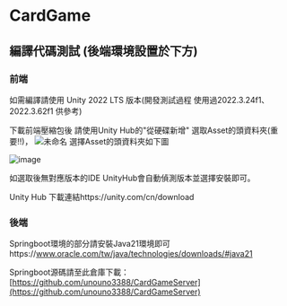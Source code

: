 # CardGame
## 編譯代碼測試 (後端環境設置於下方)
### 前端
如需編譯請使用 Unity 2022 LTS 版本(開發測試過程 使用過2022.3.24f1、2022.3.62f1 供參考)

下載前端壓縮包後 請使用Unity Hub的"從硬碟新增" 選取Asset的頭資料夾(重要!!)，
![未命名](https://github.com/user-attachments/assets/eb870b29-231c-42a7-9b3b-4cad044b2836)
選擇Asset的頭資料夾如下圖

![image](https://github.com/user-attachments/assets/b5726f68-4bd0-4538-a412-bb4aa55215fb)

如選取後無對應版本的IDE UnityHub會自動偵測版本並選擇安裝即可。

Unity Hub 下載連結https://unity.com/cn/download
### 後端
Springboot環境的部分請安裝Java21環境即可https://www.oracle.com/tw/java/technologies/downloads/#java21

Springboot源碼請至此倉庫下載：[https://github.com/unouno3388/CardGameServer](https://github.com/unouno3388/CardGameServer)
